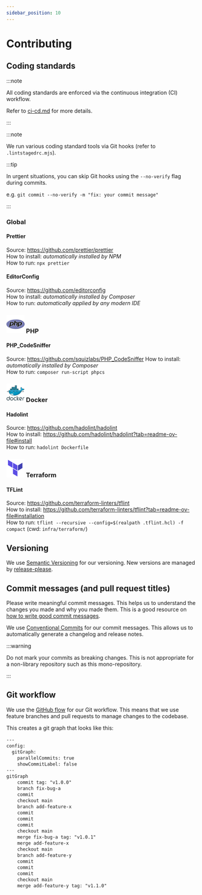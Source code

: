 ```yaml
---
sidebar_position: 10
---
```


# Contributing

## Coding standards

:::note

All coding standards are enforced via the continuous integration (CI) workflow.

Refer to [ci-cd.md](./ci-cd.md) for more details.

:::

:::note

We run various coding standard tools via Git hooks (refer to `.lintstagedrc.mjs`).

:::tip

In urgent situations, you can skip Git hooks using the `--no-verify` flag during commits.

e.g. `git commit --no-verify -m "fix: your commit message"`

:::

### Global

#### Prettier

Source: https://github.com/prettier/prettier  
How to install: _automatically installed by NPM_  
How to run: `npx prettier`

#### EditorConfig

Source: https://github.com/editorconfig  
How to install: _automatically installed by Composer_  
How to run: _automatically applied by any modern IDE_

### ![](./assets/languages/php.svg) PHP

#### PHP_CodeSniffer

Source: https://github.com/squizlabs/PHP_CodeSniffer
How to install: _automatically installed by Composer_  
How to run: `composer run-script phpcs`

### ![](./assets/languages/docker.svg) Docker

#### Hadolint

Source: https://github.com/hadolint/hadolint  
How to install: https://github.com/hadolint/hadolint?tab=readme-ov-file#install  
How to run: `hadolint Dockerfile`

### ![](./assets/languages/terraform.svg) Terraform

#### TFLint

Source: https://github.com/terraform-linters/tflint  
How to install: https://github.com/terraform-linters/tflint?tab=readme-ov-file#installation  
How to run: `tflint --recursive --config=$(realpath .tflint.hcl) -f compact` (cwd: `infra/terraform/`)

## Versioning

We use [Semantic Versioning](https://semver.org/) for our versioning. New versions are managed by [release-please](https://github.com/googleapis/release-please).

## Commit messages (and pull request titles)

Please write meaningful commit messages. This helps us to understand the changes you made and why you made them. This is a good resource on [how to write good commit messages](https://chris.beams.io/posts/git-commit/).

We use [Conventional Commits](https://www.conventionalcommits.org/en/v1.0.0/) for our commit messages. This allows us to automatically generate a changelog and release notes.

:::warning

Do not mark your commits as breaking changes. This is not appropriate for a non-library repository such as this mono-repository.

:::

## Git workflow

We use the [GitHub flow](https://docs.github.com/en/get-started/using-github/github-flow) for our Git workflow. This means that we use feature branches and pull requests to manage changes to the codebase.

This creates a git graph that looks like this:

```mermaid
---
config:
  gitGraph:
    parallelCommits: true
    showCommitLabel: false
---
gitGraph
    commit tag: "v1.0.0"
    branch fix-bug-a
    commit
    checkout main
    branch add-feature-x
    commit
    commit
    commit
    checkout main
    merge fix-bug-a tag: "v1.0.1"
    merge add-feature-x
    checkout main
    branch add-feature-y
    commit
    commit
    commit
    checkout main
    merge add-feature-y tag: "v1.1.0"
```
